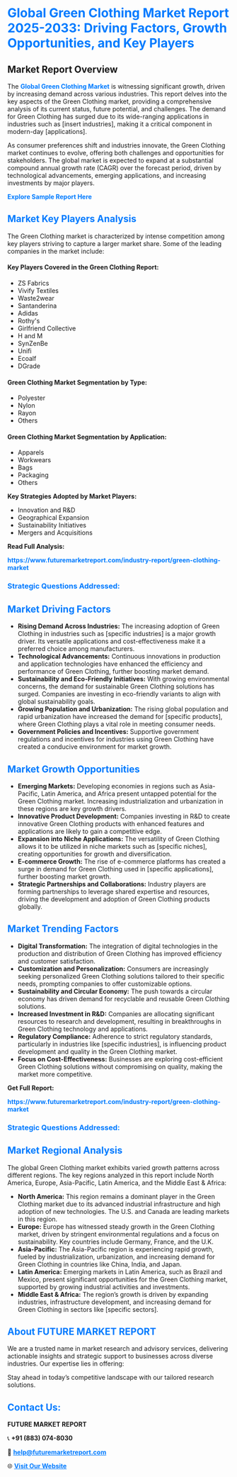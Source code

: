 <h1 style="color: #007BFF;">Global Green Clothing Market Report 2025-2033: Driving Factors, Growth Opportunities, and Key Players</h1>

<section id="overview">
<h2>Market Report Overview</h2>
<p>The <a href="https://www.futuremarketreport.com/industry-report/green-clothing-market" style="color: #007BFF; text-decoration: none;"><strong>Global Green Clothing Market</strong></a> is witnessing significant growth, driven by increasing demand across various industries. This report delves into the key aspects of the Green Clothing market, providing a comprehensive analysis of its current status, future potential, and challenges. The demand for Green Clothing has surged due to its wide-ranging applications in industries such as [insert industries], making it a critical component in modern-day [applications].</p>
<p>As consumer preferences shift and industries innovate, the Green Clothing market continues to evolve, offering both challenges and opportunities for stakeholders. The global market is expected to expand at a substantial compound annual growth rate (CAGR) over the forecast period, driven by technological advancements, emerging applications, and increasing investments by major players.</p>
</section>

<section id="overview">
<p><a href="https://www.futuremarketreport.com/request-sample/reportId=43257" style="color: #007BFF; text-decoration: none;"><strong>Explore Sample Report Here</strong></a></p>
</section>

<section id="key-players">
<h2 style="color: #007BFF;">Market Key Players Analysis</h2>
<p>The Green Clothing market is characterized by intense competition among key players striving to capture a larger market share. Some of the leading companies in the market include:</p>
<h4>Key Players Covered in the Green Clothing Report:</h4>
<ul><li>ZS Fabrics</li><li>Vivify Textiles</li><li>Waste2wear</li><li>Santanderina</li><li>Adidas</li><li>Rothy&#039;s</li><li>Girlfriend Collective</li><li>H and M</li><li>SynZenBe</li><li>Unifi</li><li>Ecoalf</li><li>DGrade</li></ul>
<h4>Green Clothing Market Segmentation by Type:</h4>
<ul><li>Polyester</li><li>Nylon</li><li>Rayon</li><li>Others</li></ul>

<h4>Green Clothing Market Segmentation by Application:</h4>
<ul><li>Apparels</li><li>Workwears</li><li>Bags</li><li>Packaging</li><li>Others</li></ul>
<p><strong>Key Strategies Adopted by Market Players:</strong></p>
<ul>
<li>Innovation and R&D</li>
<li>Geographical Expansion</li>
<li>Sustainability Initiatives</li>
<li>Mergers and Acquisitions</li>
</ul>
</section>

<section>
<p><strong>Read Full Analysis: </strong></p><a href="https://www.futuremarketreport.com/industry-report/green-clothing-market" style="color: #007BFF; text-decoration: none;"><strong>https://www.futuremarketreport.com/industry-report/green-clothing-market</strong></a>
<h3 style="color: #007BFF;">Strategic Questions Addressed:</h3>
</section>

<section id="driving-factors">
<h2 style="color: #007BFF;">Market Driving Factors</h2>
<ul>
<li><strong>Rising Demand Across Industries:</strong> The increasing adoption of Green Clothing in industries such as [specific industries] is a major growth driver. Its versatile applications and cost-effectiveness make it a preferred choice among manufacturers.</li>
<li><strong>Technological Advancements:</strong> Continuous innovations in production and application technologies have enhanced the efficiency and performance of Green Clothing, further boosting market demand.</li>
<li><strong>Sustainability and Eco-Friendly Initiatives:</strong> With growing environmental concerns, the demand for sustainable Green Clothing solutions has surged. Companies are investing in eco-friendly variants to align with global sustainability goals.</li>
<li><strong>Growing Population and Urbanization:</strong> The rising global population and rapid urbanization have increased the demand for [specific products], where Green Clothing plays a vital role in meeting consumer needs.</li>
<li><strong>Government Policies and Incentives:</strong> Supportive government regulations and incentives for industries using Green Clothing have created a conducive environment for market growth.</li>
</ul>
</section>

<section id="growth-opportunities">
<h2 style="color: #007BFF;">Market Growth Opportunities</h2>
<ul>
<li><strong>Emerging Markets:</strong> Developing economies in regions such as Asia-Pacific, Latin America, and Africa present untapped potential for the Green Clothing market. Increasing industrialization and urbanization in these regions are key growth drivers.</li>
<li><strong>Innovative Product Development:</strong> Companies investing in R&D to create innovative Green Clothing products with enhanced features and applications are likely to gain a competitive edge.</li>
<li><strong>Expansion into Niche Applications:</strong> The versatility of Green Clothing allows it to be utilized in niche markets such as [specific niches], creating opportunities for growth and diversification.</li>
<li><strong>E-commerce Growth:</strong> The rise of e-commerce platforms has created a surge in demand for Green Clothing used in [specific applications], further boosting market growth.</li>
<li><strong>Strategic Partnerships and Collaborations:</strong> Industry players are forming partnerships to leverage shared expertise and resources, driving the development and adoption of Green Clothing products globally.</li>
</ul>
</section>

<section id="trending-factors">
<h2 style="color: #007BFF;">Market Trending Factors</h2>
<ul>
<li><strong>Digital Transformation:</strong> The integration of digital technologies in the production and distribution of Green Clothing has improved efficiency and customer satisfaction.</li>
<li><strong>Customization and Personalization:</strong> Consumers are increasingly seeking personalized Green Clothing solutions tailored to their specific needs, prompting companies to offer customizable options.</li>
<li><strong>Sustainability and Circular Economy:</strong> The push towards a circular economy has driven demand for recyclable and reusable Green Clothing solutions.</li>
<li><strong>Increased Investment in R&D:</strong> Companies are allocating significant resources to research and development, resulting in breakthroughs in Green Clothing technology and applications.</li>
<li><strong>Regulatory Compliance:</strong> Adherence to strict regulatory standards, particularly in industries like [specific industries], is influencing product development and quality in the Green Clothing market.</li>
<li><strong>Focus on Cost-Effectiveness:</strong> Businesses are exploring cost-efficient Green Clothing solutions without compromising on quality, making the market more competitive.</li>
</ul>
</section>

<section>
<p><strong>Get Full Report: </strong></p><a href="https://www.futuremarketreport.com/industry-report/green-clothing-market" style="color: #007BFF; text-decoration: none;"><strong>https://www.futuremarketreport.com/industry-report/green-clothing-market</strong></a>
<h3 style="color: #007BFF;">Strategic Questions Addressed:</h3>
</section>


<section id="regional-analysis">
<h2 style="color: #007BFF;">Market Regional Analysis</h2>
<p>The global Green Clothing market exhibits varied growth patterns across different regions. The key regions analyzed in this report include North America, Europe, Asia-Pacific, Latin America, and the Middle East & Africa:</p>
<ul>
<li><strong>North America:</strong> This region remains a dominant player in the Green Clothing market due to its advanced industrial infrastructure and high adoption of new technologies. The U.S. and Canada are leading markets in this region.</li>
<li><strong>Europe:</strong> Europe has witnessed steady growth in the Green Clothing market, driven by stringent environmental regulations and a focus on sustainability. Key countries include Germany, France, and the U.K.</li>
<li><strong>Asia-Pacific:</strong> The Asia-Pacific region is experiencing rapid growth, fueled by industrialization, urbanization, and increasing demand for Green Clothing in countries like China, India, and Japan.</li>
<li><strong>Latin America:</strong> Emerging markets in Latin America, such as Brazil and Mexico, present significant opportunities for the Green Clothing market, supported by growing industrial activities and investments.</li>
<li><strong>Middle East & Africa:</strong> The region’s growth is driven by expanding industries, infrastructure development, and increasing demand for Green Clothing in sectors like [specific sectors].</li>
</ul>
</section>

<footer>
<h2 style="color: #007BFF;">About FUTURE MARKET REPORT</h2>
<p>We are a trusted name in market research and advisory services, delivering actionable insights and strategic support to businesses across diverse industries. Our expertise lies in offering:</p>

<p>Stay ahead in today’s competitive landscape with our tailored research solutions.</p>

<h2 style="color: #007BFF;">Contact Us:</h2>
<p><strong>FUTURE MARKET REPORT</strong></p>
<p>📞 <strong>+91 (883) 074-8030</strong></p>
<p>📧 <strong><a href="mailto:help@futuremarketreport.com" style="color: #007BFF;">help@futuremarketreport.com</a></strong></p>
<p>🌐 <strong><a href="https://www.futuremarketreport.com/" style="color: #007BFF;">Visit Our Website</a></strong></p>
</footer>